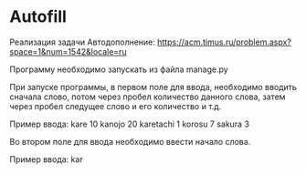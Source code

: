 # Autofill

Реализация задачи Автодополнение: https://acm.timus.ru/problem.aspx?space=1&num=1542&locale=ru

Программу необходимо запускать из файла manage.py

При запуске программы, в первом поле для ввода, необходимо вводить сначала слово, потом через пробел количество данного слова, затем через пробел следущее слово и его количество и т.д.

Пример ввода: kare 10 kanojo 20 karetachi 1 korosu 7 sakura 3

Во втором поле для ввода необходимо ввести начало слова.

Пример ввода: kar
